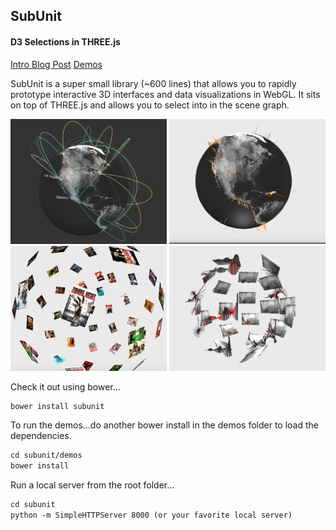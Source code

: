 <h2>SubUnit</h2>
<h4>D3 Selections in THREE.js</h4>

[Intro Blog Post](http://www.delimited.io/blog/2015/1/21/selections-in-threejs)
[Demos](http://www.delimited.io/demos)

SubUnit is a super small library (~600 lines) that allows you to rapidly prototype interactive 3D interfaces and data visualizations in WebGL. It sits on top of THREE.js and allows you to select into in the scene graph.

<img src="img/arcs.png" height="200px"/>
<img src="img/earthquakes.png" height="200px"/>
<img src="img/zombies.jpg" height="200px"/>
<img src="img/charts.png" height="200px"/>

Check it out using bower...

```html
bower install subunit
```

To run the demos...do another bower install in the demos folder to load the dependencies.

```html
cd subunit/demos
bower install
```
Run a local server from the root folder...

```html
cd subunit
python -m SimpleHTTPServer 8000 (or your favorite local server)
```
